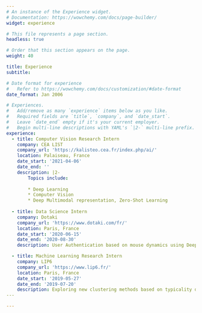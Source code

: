 ```yaml
---
# An instance of the Experience widget.
# Documentation: https://wowchemy.com/docs/page-builder/
widget: experience

# This file represents a page section.
headless: true

# Order that this section appears on the page.
weight: 40

title: Experience
subtitle:

# Date format for experience
#   Refer to https://wowchemy.com/docs/customization/#date-format
date_format: Jan 2006

# Experiences.
#   Add/remove as many `experience` items below as you like.
#   Required fields are `title`, `company`, and `date_start`.
#   Leave `date_end` empty if it's your current employer.
#   Begin multi-line descriptions with YAML's `|2-` multi-line prefix.
experience:
  - title: Computer Vision Research Intern
    company: CEA LIST
    company_url: 'https://kalisteo.cea.fr/index.php/ai/'
    location: Palaiseau, France
    date_start: '2021-04-06'
    date_end: ''
    description: |2-
        Topics include:
        
        * Deep Learning
        * Computer Vision
        * Deep Multimodal representation, Zero-Shot Learning
        
  - title: Data Science Intern
    company: Dotaki
    company_url: 'https://www.dotaki.com/fr/'
    location: Paris, France
    date_start: '2020-06-15'
    date_end: '2020-08-30'
    description: User Authentication based on mouse dynamics using Deep Neural Networks.

  - title: Machine Learning Research Intern
    company: LIP6
    company_url: 'https://www.lip6.fr/'
    location: Paris, France
    date_start: '2019-05-27'
    date_end: '2019-07-20'
    description: Exploring new clustering methods based on typicality degree and fuzzy prototypes.
​---

---
```


